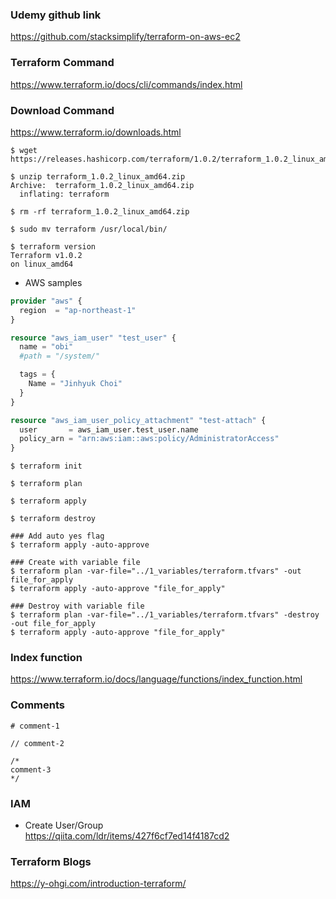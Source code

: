 ### Udemy github link
https://github.com/stacksimplify/terraform-on-aws-ec2

### Terraform Command
https://www.terraform.io/docs/cli/commands/index.html

### Download Command

https://www.terraform.io/downloads.html

~~~
$ wget https://releases.hashicorp.com/terraform/1.0.2/terraform_1.0.2_linux_amd64.zip

$ unzip terraform_1.0.2_linux_amd64.zip
Archive:  terraform_1.0.2_linux_amd64.zip
  inflating: terraform               

$ rm -rf terraform_1.0.2_linux_amd64.zip

$ sudo mv terraform /usr/local/bin/

$ terraform version
Terraform v1.0.2
on linux_amd64

~~~

 - AWS samples
~~~tf
provider "aws" {
  region  = "ap-northeast-1"
}

resource "aws_iam_user" "test_user" {
  name = "obi"
  #path = "/system/"

  tags = {
    Name = "Jinhyuk Choi"
  }
}

resource "aws_iam_user_policy_attachment" "test-attach" {
  user       = aws_iam_user.test_user.name
  policy_arn = "arn:aws:iam::aws:policy/AdministratorAccess"
}
~~~

~~~
$ terraform init

$ terraform plan

$ terraform apply

$ terraform destroy

### Add auto yes flag
$ terraform apply -auto-approve

### Create with variable file
$ terraform plan -var-file="../1_variables/terraform.tfvars" -out file_for_apply
$ terraform apply -auto-approve "file_for_apply"

### Destroy with variable file
$ terraform plan -var-file="../1_variables/terraform.tfvars" -destroy -out file_for_apply
$ terraform apply -auto-approve "file_for_apply"
~~~

### Index function
https://www.terraform.io/docs/language/functions/index_function.html

### Comments

~~~
# comment-1

// comment-2

/*
comment-3
*/
~~~

### IAM
- Create User/Group<br>
https://qiita.com/ldr/items/427f6cf7ed14f4187cd2

### Terraform Blogs
https://y-ohgi.com/introduction-terraform/<br>
